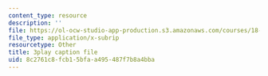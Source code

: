 ```yaml
---
content_type: resource
description: ''
file: https://ol-ocw-studio-app-production.s3.amazonaws.com/courses/18-06sc-linear-algebra-fall-2011/8c2761c8fcb15bfaa495487f7b8a4bba_nHlE7EgJFds.vtt
file_type: application/x-subrip
resourcetype: Other
title: 3play caption file
uid: 8c2761c8-fcb1-5bfa-a495-487f7b8a4bba
---
```

